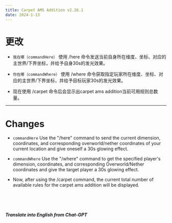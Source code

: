 ```yaml
---
title: Carpet AMS Addition v2.26.1
date: 2024-1-13
---
```

# 更改

- `我在哪（commandHere）` 使用 /here 命令发送当前自身所在维度、坐标、对应的主世界/下界坐标，并给予自身30s的发光效果。



- `你在哪（commandWhere）` 使用 /where 命令获取指定玩家所在维度、坐标、对应的主世界/下界坐标，并给予目标玩家30s的发光效果。



- 现在使用 /carpet 命令后会显示出carpet ams addition当前可用规则总数量。



---



# Changes

- `commandHere`  Use the "/here" command to send the current dimension, coordinates, and corresponding overworld/nether coordinates of your current location and give oneself a 30s glowing effect.



- `commandWhere` Use the "/where" command to get the specified player's dimension, coordinates, and corresponding Overworld/Nether coordinates and give the target player a 30s glowing effect.



- Now, after using the /carpet command, the current total number of available rules for the carpet ams addition will be displayed.

&emsp;

&emsp;

***Translate into English from Chat-GPT***

